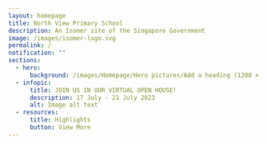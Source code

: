 ```yaml
---
layout: homepage
title: North View Primary School
description: An Isomer site of the Singapore Government
image: /images/isomer-logo.svg
permalink: /
notification: ""
sections:
  - hero:
      background: /images/Homepage/Hero pictures/Add a heading (1200 × 630 px) (1).gif
  - infopic:
      title: JOIN US IN OUR VIRTUAL OPEN HOUSE!
      description: 17 July - 21 July 2023
      alt: Image alt text
  - resources:
      title: Highlights
      button: View More
---
```

